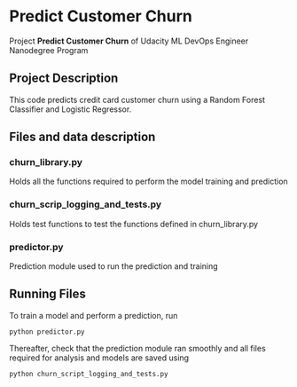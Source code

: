# Predict Customer Churn
Project **Predict Customer Churn** of Udacity ML DevOps Engineer Nanodegree Program

## Project Description
This code predicts credit card customer churn using a Random Forest Classifier and Logistic Regressor.

## Files and data description
### churn_library.py
Holds all the functions required to perform the model training and prediction

### churn_scrip_logging_and_tests.py
Holds test functions to test the functions defined in churn_library.py

### predictor.py
Prediction module used to run the prediction and training

## Running Files
To train a model and perform a prediction, run
```
python predictor.py
```

Thereafter, check that the prediction module ran smoothly and all files required for analysis and models are saved using
```
python churn_script_logging_and_tests.py
```
